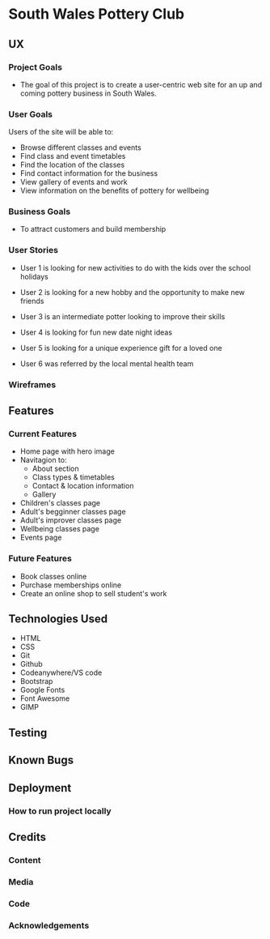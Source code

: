 # South Wales Pottery Club

## UX

### Project Goals

* The goal of this project is to create a user-centric web site for an up and coming pottery business in South Wales.

### User Goals

Users of the site will be able to:

* Browse different classes and events
* Find class and event timetables
* Find the location of the classes
* Find contact information for the business
* View gallery of events and work
* View information on the benefits of pottery for wellbeing

### Business Goals

* To attract customers and build membership

### User Stories

* User 1 is looking for new activities to do with the kids over the school holidays

* User 2 is looking for a new hobby and the opportunity to make new friends

* User 3 is an intermediate potter looking to improve their skills

* User 4 is looking for fun new date night ideas

* User 5 is looking for a unique experience gift for a loved one

* User 6 was referred by the local mental health team

### Wireframes

## Features

### Current Features

* Home page with hero image
* Navitagion to:
  * About section
  * Class types & timetables
  * Contact & location information
  * Gallery
* Children's classes page
* Adult's begginner classes page
* Adult's improver classes page
* Wellbeing classes page
* Events page
  
### Future Features

* Book classes online
* Purchase memberships online
* Create an online shop to sell student's work

## Technologies Used

* HTML
* CSS
* Git
* Github
* Codeanywhere/VS code
* Bootstrap
* Google Fonts
* Font Awesome
* GIMP

## Testing

## Known Bugs

## Deployment

### How to run project locally

## Credits

### Content

### Media

### Code

### Acknowledgements
